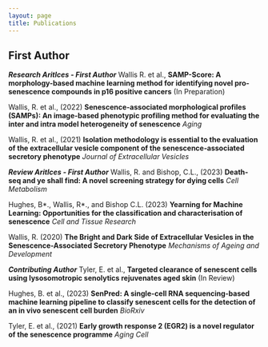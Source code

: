 ```yaml
---
layout: page
title: Publications
---
```

## First Author
**_Research Aritlces - First Author_**
Wallis R. et al., **SAMP-Score: A morphology-based machine learning method for identifying novel pro-senescence compounds in p16 positive cancers** (In Preparation)

Wallis, R. et al., (2022) **Senescence-associated morphological profiles (SAMPs): An image-based phenotypic profiling method for evaluating the inter and intra model heterogeneity of senescence** _Aging_ 

Wallis, R. et al., (2021) **Isolation methodology is essential to the evaluation of the extracellular vesicle component of the senescence‐associated secretory phenotype** _Journal of Extracellular Vesicles_

**_Review Aritlces - First Author_**
Wallis, R. and Bishop, C.L., (2023) **Death-seq and ye shall find: A novel screening strategy for dying cells** _Cell Metabolism_

Hughes, B*., Wallis, R*., and Bishop C.L. (2023) **Yearning for Machine Learning: Opportunities for the classification and characterisation of senescence** _Cell and Tissue Research_

Wallis, R. (2020)  **The Bright and Dark Side of Extracellular Vesicles in the Senescence-Associated Secretory Phenotype** _Mechanisms of Ageing and Development_

**_Contributing Author_**
Tyler, E. et al., **Targeted clearance of senescent cells using lysosomotropic senolytics rejuvenates aged skin** (In Review)

Hughes, B. et al., (2023) **SenPred: A single-cell RNA sequencing-based machine learning pipeline to classify senescent cells for the detection of an in vivo senescent cell burden** _BioRxiv_  

Tyler, E. et al., (2021) **Early growth response 2 (EGR2) is a novel regulator of the senescence programme** _Aging Cell_
